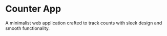 # Counter App
A minimalist web application crafted to track counts with sleek design and smooth functionality.
